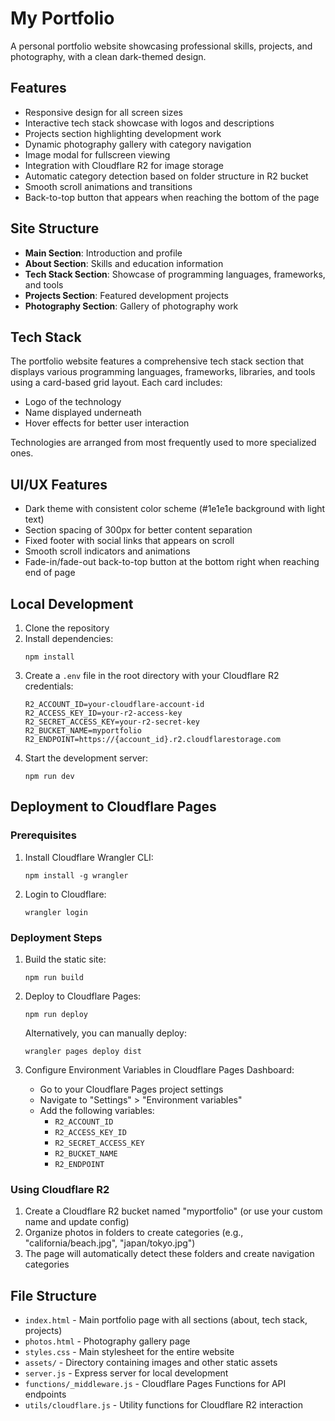 # My Portfolio

A personal portfolio website showcasing professional skills, projects, and photography, with a clean dark-themed design.

## Features

- Responsive design for all screen sizes
- Interactive tech stack showcase with logos and descriptions
- Projects section highlighting development work
- Dynamic photography gallery with category navigation
- Image modal for fullscreen viewing
- Integration with Cloudflare R2 for image storage
- Automatic category detection based on folder structure in R2 bucket
- Smooth scroll animations and transitions
- Back-to-top button that appears when reaching the bottom of the page

## Site Structure

- **Main Section**: Introduction and profile
- **About Section**: Skills and education information
- **Tech Stack Section**: Showcase of programming languages, frameworks, and tools
- **Projects Section**: Featured development projects
- **Photography Section**: Gallery of photography work

## Tech Stack

The portfolio website features a comprehensive tech stack section that displays various programming languages, frameworks, libraries, and tools using a card-based grid layout. Each card includes:

- Logo of the technology
- Name displayed underneath
- Hover effects for better user interaction

Technologies are arranged from most frequently used to more specialized ones.

## UI/UX Features

- Dark theme with consistent color scheme (#1e1e1e background with light text)
- Section spacing of 300px for better content separation
- Fixed footer with social links that appears on scroll
- Smooth scroll indicators and animations
- Fade-in/fade-out back-to-top button at the bottom right when reaching end of page

## Local Development

1. Clone the repository
2. Install dependencies:
   ```
   npm install
   ```
3. Create a `.env` file in the root directory with your Cloudflare R2 credentials:
   ```
   R2_ACCOUNT_ID=your-cloudflare-account-id
   R2_ACCESS_KEY_ID=your-r2-access-key
   R2_SECRET_ACCESS_KEY=your-r2-secret-key
   R2_BUCKET_NAME=myportfolio
   R2_ENDPOINT=https://{account_id}.r2.cloudflarestorage.com
   ```
4. Start the development server:
   ```
   npm run dev
   ```

## Deployment to Cloudflare Pages

### Prerequisites

1. Install Cloudflare Wrangler CLI:
   ```
   npm install -g wrangler
   ```
2. Login to Cloudflare:
   ```
   wrangler login
   ```

### Deployment Steps

1. Build the static site:
   ```
   npm run build
   ```

2. Deploy to Cloudflare Pages:
   ```
   npm run deploy
   ```
   
   Alternatively, you can manually deploy:
   ```
   wrangler pages deploy dist
   ```

3. Configure Environment Variables in Cloudflare Pages Dashboard:
   - Go to your Cloudflare Pages project settings
   - Navigate to "Settings" > "Environment variables"
   - Add the following variables:
     - `R2_ACCOUNT_ID`
     - `R2_ACCESS_KEY_ID`
     - `R2_SECRET_ACCESS_KEY`
     - `R2_BUCKET_NAME`
     - `R2_ENDPOINT`

### Using Cloudflare R2

1. Create a Cloudflare R2 bucket named "myportfolio" (or use your custom name and update config)
2. Organize photos in folders to create categories (e.g., "california/beach.jpg", "japan/tokyo.jpg")
3. The page will automatically detect these folders and create navigation categories

## File Structure

- `index.html` - Main portfolio page with all sections (about, tech stack, projects)
- `photos.html` - Photography gallery page
- `styles.css` - Main stylesheet for the entire website
- `assets/` - Directory containing images and other static assets
- `server.js` - Express server for local development
- `functions/_middleware.js` - Cloudflare Pages Functions for API endpoints
- `utils/cloudflare.js` - Utility functions for Cloudflare R2 interaction
